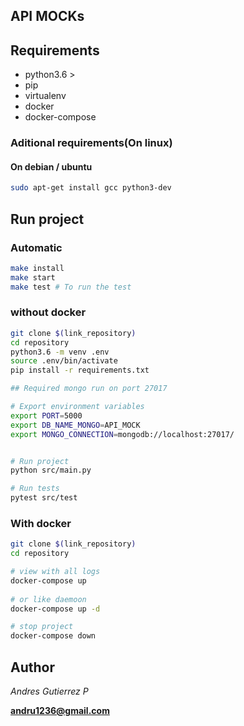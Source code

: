 ## API MOCKs

## Requirements

+ python3.6 >
+ pip
+ virtualenv
+ docker
+ docker-compose

### Aditional requirements(On linux)
#### On debian / ubuntu
```bash
sudo apt-get install gcc python3-dev
```
## Run project
### Automatic
```bash
make install
make start
make test # To run the test
```
### without docker
```bash
git clone $(link_repository)
cd repository
python3.6 -m venv .env
source .env/bin/activate
pip install -r requirements.txt

## Required mongo run on port 27017

# Export environment variables
export PORT=5000
export DB_NAME_MONGO=API_MOCK
export MONGO_CONNECTION=mongodb://localhost:27017/


# Run project
python src/main.py

# Run tests
pytest src/test
```

### With docker
```bash
git clone $(link_repository)
cd repository

# view with all logs
docker-compose up
 
# or like daemoon
docker-compose up -d

# stop project
docker-compose down
```

## Author

_Andres Gutierrez P_

**andru1236@gmail.com**
